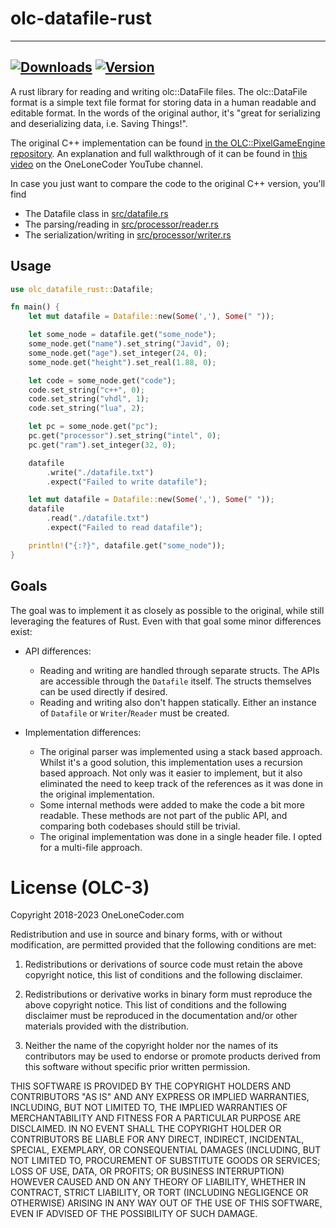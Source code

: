 # olc-datafile-rust
---
[![Downloads](https://img.shields.io/crates/d/olc-datafile-rust)](https://crates.io/crates/olc-datafile-rust)
[![Version](https://img.shields.io/crates/v/olc-datafile-rust)](https://crates.io/crates/olc-datafile-rust)
---

A rust library for reading and writing olc::DataFile files.
The olc::DataFile format is a simple text file format for storing data in a human readable and editable format. In the
words of the original author, it's "great for serializing and deserializing data, i.e. Saving Things!".

The original C++ implementation can be found [in the OLC::PixelGameEngine repository](https://github.com/OneLoneCoder/olcPixelGameEngine/blob/master/utilities/olcUTIL_DataFile.h).
An explanation and full walkthrough of it can be found in [this video](https://www.youtube.com/watch?v=jlS1Y2-yKV0) 
on the OneLoneCoder YouTube channel.

In case you just want to compare the code to the original C++ version, you'll find

* The Datafile class in [src/datafile.rs](src/datafile.rs)
* The parsing/reading in [src/processor/reader.rs](src/processor/reader.rs)
* The serialization/writing in [src/processor/writer.rs](src/processor/writer.rs)

## Usage

```rust
use olc_datafile_rust::Datafile;

fn main() {
    let mut datafile = Datafile::new(Some(','), Some(" "));

    let some_node = datafile.get("some_node");
    some_node.get("name").set_string("Javid", 0);
    some_node.get("age").set_integer(24, 0);
    some_node.get("height").set_real(1.88, 0);

    let code = some_node.get("code");
    code.set_string("c++", 0);
    code.set_string("vhdl", 1);
    code.set_string("lua", 2);

    let pc = some_node.get("pc");
    pc.get("processor").set_string("intel", 0);
    pc.get("ram").set_integer(32, 0);

    datafile
        .write("./datafile.txt")
        .expect("Failed to write datafile");

    let mut datafile = Datafile::new(Some(','), Some(" "));
    datafile
        .read("./datafile.txt")
        .expect("Failed to read datafile");

    println!("{:?}", datafile.get("some_node"));
}
```

## Goals

The goal was to implement it as closely as possible to the original, while still leveraging the features of Rust.
Even with that goal some minor differences exist:

- API differences:
    * Reading and writing are handled through separate structs. The APIs are accessible through the `Datafile` itself.
      The
      structs themselves can be used directly if desired.
    * Reading and writing also don't happen statically. Either an instance of `Datafile` or `Writer`/`Reader`
      must be created.

- Implementation differences:
    * The original parser was implemented using a stack based approach. Whilst it's a good solution, this
      implementation uses a recursion based approach. Not only was it easier to implement, but it also eliminated the
      need to keep track of the references as it was done in the original implementation.
    * Some internal methods were added to make the code a bit more readable. These methods are not part of the public
      API, and comparing both codebases should still be trivial.
    * The original implementation was done in a single header file. I opted for a multi-file approach.

# License (OLC-3)

Copyright 2018-2023 OneLoneCoder.com

Redistribution and use in source and binary forms, with or without
modification, are permitted provided that the following conditions
are met:

1. Redistributions or derivations of source code must retain the above
   copyright notice, this list of conditions and the following disclaimer.

2. Redistributions or derivative works in binary form must reproduce
   the above copyright notice. This list of conditions and the following
   disclaimer must be reproduced in the documentation and/or other
   materials provided with the distribution.

3. Neither the name of the copyright holder nor the names of its
   contributors may be used to endorse or promote products derived
   from this software without specific prior written permission.

THIS SOFTWARE IS PROVIDED BY THE COPYRIGHT HOLDERS AND CONTRIBUTORS
"AS IS" AND ANY EXPRESS OR IMPLIED WARRANTIES, INCLUDING, BUT NOT
LIMITED TO, THE IMPLIED WARRANTIES OF MERCHANTABILITY AND FITNESS FOR
A PARTICULAR PURPOSE ARE DISCLAIMED. IN NO EVENT SHALL THE COPYRIGHT
HOLDER OR CONTRIBUTORS BE LIABLE FOR ANY DIRECT, INDIRECT, INCIDENTAL,
SPECIAL, EXEMPLARY, OR CONSEQUENTIAL DAMAGES (INCLUDING, BUT NOT
LIMITED TO, PROCUREMENT OF SUBSTITUTE GOODS OR SERVICES; LOSS OF USE,
DATA, OR PROFITS; OR BUSINESS INTERRUPTION) HOWEVER CAUSED AND ON ANY
THEORY OF LIABILITY, WHETHER IN CONTRACT, STRICT LIABILITY, OR TORT
(INCLUDING NEGLIGENCE OR OTHERWISE) ARISING IN ANY WAY OUT OF THE USE
OF THIS SOFTWARE, EVEN IF ADVISED OF THE POSSIBILITY OF SUCH DAMAGE.